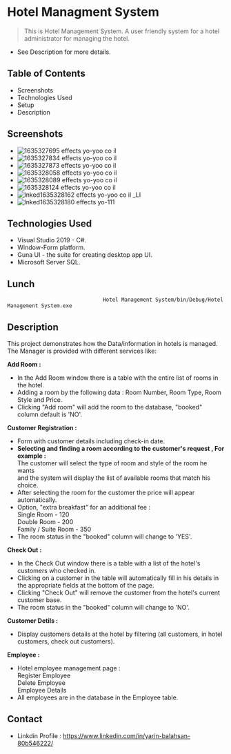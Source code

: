 # Hotel Managment System
> This is Hotel Management System. A user friendly system for a hotel administrator for managing the hotel. 
- See Description for more details.

## Table of Contents
* Screenshots
* Technologies Used
* Setup
* Description
<!-- * [License](#license) -->


## Screenshots
                                                           
- ![1635327695 effects yo-yoo co il](https://user-images.githubusercontent.com/91730978/139043979-f7a1b750-a977-47a2-906d-94ba3740ff17.jpg)
- ![1635327834 effects yo-yoo co il](https://user-images.githubusercontent.com/91730978/139044335-0ead32fd-a046-4247-a489-64726e8cff35.jpg)
- ![1635327873 effects yo-yoo co il](https://user-images.githubusercontent.com/91730978/139044408-2ec06bec-21fe-4329-8d10-cea367d8b2d4.jpg)
- ![1635328058 effects yo-yoo co il](https://user-images.githubusercontent.com/91730978/139044881-3e31b48f-bb95-47fb-aed4-c566402a744e.jpg)
- ![1635328089 effects yo-yoo co il](https://user-images.githubusercontent.com/91730978/139044964-fb2a6460-16c8-4977-998f-ee7b64a9792c.jpg)
- ![1635328124 effects yo-yoo co il](https://user-images.githubusercontent.com/91730978/139045071-c5cf0b07-abec-4356-895f-3d33ac1b796a.jpg)
- ![Inked1635328162 effects yo-yoo co il _LI](https://user-images.githubusercontent.com/91730978/139048226-73ec2076-f85d-48e3-8771-6b2648aab855.jpg)
- ![Inked1635328180 effects yo-111](https://user-images.githubusercontent.com/91730978/139048410-77a2b964-7fdc-4258-ad7b-7c0c588aa96e.jpg)


## Technologies Used
- Visual Studio 2019 - C#.
- Window-Form platform.
- Guna UI - the suite for creating desktop app UI. 
- Microsoft Server SQL.


## Lunch
                                   Hotel Management System/bin/Debug/Hotel Management System.exe


## Description 
This project demonstrates how the Data/information in hotels is managed. <br />
The Manager is provided with different services like:

 **Add Room :**<br />
 - In the Add Room window there is a table with the entire list of rooms in the hotel. <br />
 - Adding a room by the following data : Room Number, Room Type, Room Style and Price.
 - Clicking "Add room" will add the room to the database, "booked" column default is 'NO'.

 **Customer Registration :**<br />
 - Form with customer details including check-in date.<br />
 - **Selecting and finding a room according to the customer's request , For example : <br />**
   The customer will select the type of room and style of the room he wants <br />
   and the system will display the list of available rooms that match his choice.
 - After selecting the room for the customer the price will appear automatically. <br />
 - Option, "extra breakfast" for an additional fee :<br />
   Single Room - 120 <br />
   Double Room - 200 <br />
   Family / Suite Room - 350 <br />
 - The room status in the "booked" column will change to 'YES'. <br />
   
   
 **Check Out :**<br />
 - In the Check Out window there is a table with a list of the hotel's customers who checked in. <br />
 - Clicking on a customer in the table will automatically fill in his details in the appropriate fields at the bottom of the page. <br />
 - Clicking "Check Out" will remove the customer from the hotel's current customer base. <br />
 - The room status in the "booked" column will change to 'NO'.

 **Customer Detils :**<br />
 - Display customers details at the hotel by filtering (all customers, in hotel customers, check out customers).


 **Employee :**<br />
 - Hotel employee management page : <br />
   Register Employee <br />
   Delete Employee <br />
   Employee Details <br />
 - All employees are in the database in the Employee table.
   
 

## Contact
- Linkdin Profile : https://www.linkedin.com/in/yarin-balahsan-80b546222/
